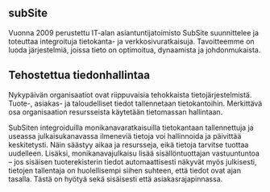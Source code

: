 ## subSite
Vuonna 2009 perustettu IT-alan asiantuntijatoimisto SubSite suunnittelee ja toteuttaa integroituja tietokanta- ja verkkosivuratkaisuja. Tavoitteemme on luoda järjestelmiä, joissa tieto on optimoitua, dynaamista ja johdonmukaista.
 
## Tehostettua tiedonhallintaa
Nykypäivän organisaatiot ovat riippuvaisia tehokkaista tietojärjestelmistä. Tuote-, asiakas- ja taloudelliset tiedot tallennetaan tietokantoihin. Merkittävä osa organisaation resursseista käytetään tietomassan hallintaan.

SubSiten integroiduilla monikanavaratkaisuilla tietokantaan tallennettuja ja useassa julkaisukanavassa ilmeneviä tietoja voi hallinnoida ja päivittää keskitetysti. Näin säästyy aikaa ja resursseja, eikä tietoja tarvitse tuottaa uudelleen. Lisäksi, monikanavajulkaisu lisää sisällöntuottajan vastuuntuntoa – jos sisäisen tuoterekisterin tiedot automaattisesti näkyvät myös julkisesti, tietojen tallentaja on huolellisempi siihen suhteen, että tiedot ovat ajan tasalla. Tästä on hyötyä sekä sisäisesti että asiakasrajapinnassa.
